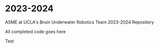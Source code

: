 # 2023-2024
ASME at UCLA's Bruin Underwater Robotics Team 2023-2024 Repository

All completed code goes here

Test
